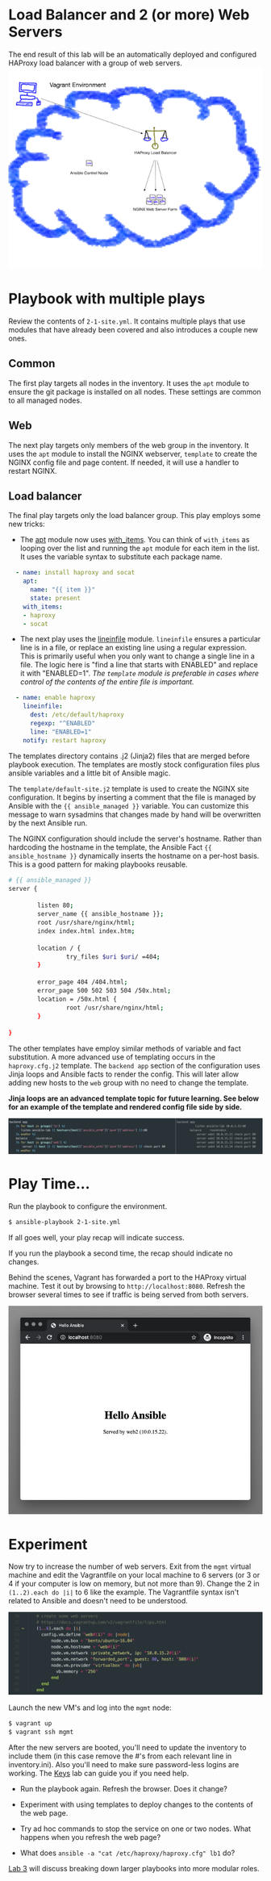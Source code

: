 # Load Balancer and 2 (or more) Web Servers

The end result of this lab will be an automatically deployed and configured HAProxy load balancer with a group of web servers.
[![](../img/labDrawingSmall.png)](../img/labDrawing.png)

# Playbook with multiple plays
Review the contents of `2-1-site.yml`.  It contains multiple plays that use modules that have already been covered and also introduces a couple new ones.


## Common
The first play targets all nodes in the inventory.  It uses the `apt` module to ensure the git package is installed on all nodes.  These settings are common to all managed nodes.

## Web
The next play targets only members of the web group in the inventory.  It uses the `apt` module to install the NGINX webserver, `template` to create the NGINX config file and page content.  If needed, it will use a handler to restart NGINX.

## Load balancer
The final play targets only the load balancer group.  This play employs some new tricks:

* The [apt](https://docs.ansible.com/ansible/latest/modules/apt_module.html) module now uses [with_items](https://docs.ansible.com/ansible/latest/user_guide/playbooks_loops.html#with-items).  You can think of `with_items` as looping over the list and running the `apt` module for each item in the list.  It uses the variable syntax to substitute each package name.

```yaml
  - name: install haproxy and socat
    apt:
      name: "{{ item }}"
      state: present
    with_items:
    - haproxy
    - socat
```

* The next play uses the [lineinfile](https://docs.ansible.com/ansible/latest/modules/lineinfile_module.html) module.  `lineinfile` ensures a particular line is in a file, or replace an existing line using a regular expression.  This is primarily useful when you only want to change a single line in a file.  The logic here is "find a line that starts with ENABLED" and replace it with "ENABLED=1".  _The `template` module is preferable in cases where control of the contents of the entire file is important._

```yaml
  - name: enable haproxy
    lineinfile:
      dest: /etc/default/haproxy
      regexp: "^ENABLED"
      line: "ENABLED=1"
    notify: restart haproxy
```

The templates directory contains .j2 (Jinja2) files that are merged before playbook execution.  The templates are mostly stock configuration files plus ansible variables and a little bit of Ansible magic.

The `template/default-site.j2` template is used to create the NGINX site configuration.  It begins by inserting a comment that the file is managed by Ansible with the `{{ ansible_managed }}` variable.  You can customize this message to warn sysadmins that changes made by hand will be overwritten by the next Ansible run.

The NGINX configuration should include the server's hostname.  Rather than hardcoding the hostname in the template, the Ansible Fact `{{ ansible_hostname }}` dynamically inserts the hostname on a per-host basis.  This is a good pattern for making playbooks reusable.

```bash
# {{ ansible_managed }}
server {

        listen 80;
        server_name {{ ansible_hostname }};
        root /usr/share/nginx/html;
        index index.html index.htm;

        location / {
                try_files $uri $uri/ =404;
        }

        error_page 404 /404.html;
        error_page 500 502 503 504 /50x.html;
        location = /50x.html {
                root /usr/share/nginx/html;
        }

}
```

The other templates have employ similar methods of variable and fact substitution. A more advanced use of templating occurs in the `haproxy.cfg.j2` template.  The `backend app` section of the configuration uses Jinja loops and Ansible facts to render the config.  This will later allow adding new hosts to the `web` group with no need to change the template.

**Jinja loops are an advanced template topic for future learning.  See below for an example of the template and rendered config file side by side.**


[![](../img/haproxyConfig.png)](../img/haproxyConfig.png)

# Play Time...

Run the playbook to configure the environment.

```bash
$ ansible-playbook 2-1-site.yml
```

If all goes well, your play recap will indicate success.

If you run the playbook a second time, the recap should indicate no changes.

Behind the scenes, Vagrant has forwarded a port to the HAProxy virtual machine.  Test it out by browsing to `http://localhost:8080`.  Refresh the browser several times to see if traffic is being served from both servers.

![Screenshot](../img/browser.png)

# Experiment

Now try to increase the number of web servers.  Exit from the `mgmt` virtual machine and edit the Vagrantfile on your local machine to 6 servers (or 3 or 4 if your computer is low on memory, but not more than 9). Change the 2 in `(1..2).each do |i|` to 6 like the example.  The Vagrantfile syntax isn't related to Ansible and doesn't need to be understood.


![Screenshot](../img/vagrantChange.png)

Launch the new VM's and log into the `mgmt` node:

```bash
$ vagrant up
$ vagrant ssh mgmt
```

After the new servers are booted, you'll need to update the inventory to include them (in this case remove the #'s from each relevant line in inventory.ini).  Also you'll need to make sure password-less logins are working.  The [Keys](../keys/keys.md) lab can guide you if you need help.

* Run the playbook again.  Refresh the browser.  Does it change?

* Experiment with using templates to deploy changes to the contents of the web page.

* Try ad hoc commands to stop the service on one or two nodes.  What happens when you refresh the web page?

* What does `ansible -a "cat /etc/haproxy/haproxy.cfg" lb1` do?


[Lab 3](../lab-3/lab-3.md) will discuss breaking down larger playbooks into more modular roles.


